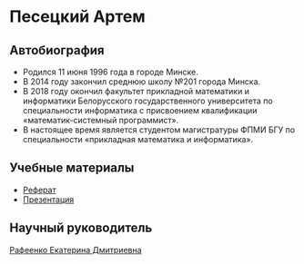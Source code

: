 ﻿# Песецкий Артем
## Автобиография
- Родился 11 июня 1996 года в городе Минске.
- В 2014 году закончил среднюю школу №201 города Минска.
- В 2018 году окончил факультет прикладной математики и информатики Белорусского государственного университета по специальности информатика с присвоением квалификации «математик-системный программист».
- В настоящее время является студентом магистратуры ФПМИ БГУ по специальности «прикладная математика и информатика».

## Учебные материалы
- [Реферат](https://github.com/shogifun/shogifun.github.io/blob/master/materials/main.pdf)
- [Презентация](https://github.com/shogifun/shogifun.github.io/blob/master/materials/%D0%9F%D1%80%D0%BE%D0%B1%D0%BB%D0%B5%D0%BC%D0%BD%D1%8B%D0%B5%20%D0%B2%D0%BE%D0%BF%D1%80%D0%BE%D1%81%D1%8B%20%D0%BF%D1%80%D0%B8%D0%BC%D0%B5%D0%BD%D0%B5%D0%BD%D0%B8%D1%8F%20IT%20%D0%B4%D0%BB%D1%8F%20%D1%80%D0%B5%D1%88%D0%B5%D0%BD%D0%B8%D1%8F%20%D0%B7%D0%B0%D0%B4%D0%B0%D1%87%D0%B8%20%D0%BF%D1%80%D0%BE%D0%B3%D0%BD%D0%BE%D0%B7%D0%B8%D1%80%D0%BE%D0%B2%D0%B0%D0%BD%D0%B8%D1%8F.pdf)

## Научный руководитель
[Рафеенко Екатерина Дмитриевна](https://fpmi.bsu.by/main.aspx?guid=32371)
